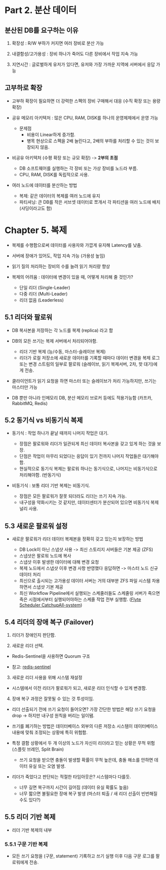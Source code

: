 # Part 2. 분산 데이터

## 분산된 DB를 요구하는 이유

1. 확장성 : R/W 부하가 커지면 여러 장비로 분산 가능

2. 내결함성/고가용성 : 장비 하나가 죽어도 다른 장비에서 작업 지속 가능

3. 지연시간 : 글로벌하게 유저가 있다면, 유저와 가장 가까운 지역에 서버에서 응답 가능

## 고부하로 확장

- 고부하 확장이 필요하면 더 강력한 스펙의 장비 구매해서 대응 (수직 확장 또는 용량 확장)

- 공유 메모리 아키텍처 : 많은 CPU, RAM, DISK를 하나의 운영체제에서 운영 가능
  - 문제점
    - 비용이 Linear하게 증가함.
    - 병목 현상으로 스펙을 2배 늘린다고, 2배의 부하를 처리할 수 있는 것이 보장되지 않음.
- 비공유 아키텍처 (수평 확장 또는 규모 확장) -> **2부의 초점**
  - DB 소프트웨어를 실행하는 각 장비 또는 가상 장비를 노드라 부름.
  - CPU, RAM, DISK를 독립적으로 사용.
- 여러 노드에 데이터를 분산하는 방법
  - 복제: 같은 데이터의 복제를 여러 노드에 유지
  - 파티셔닝: 큰 DB를 작은 서브셋 데이터로 쪼개서 각 파티션을 여러 노드에 배치 (샤딩이라고도 함)

# Chapter 5. 복제

- 복제를 수행함으로써 데이터를 사용자와 가깝게 유지해 Latency를 낮춤.
- 서버에 장애가 있어도, 작업 지속 가능 (가용성 높임)
- 읽기 질의 처리하는 장비의 수를 늘려 읽기 처리량 향상

- 복제의 어려움 : 데이터에 변경이 있을 때, 어떻게 처리해 줄 것인가?
  - 단일 리더 (Single-Leader)
  - 다중 리더 (Multi-Leader)
  - 리더 없음 (Leaderless)

## 5.1 리더와 팔로워

- DB 복사본을 저장하는 각 노드를 복제 (replica) 라고 함
- DB의 모든 쓰기는 복제 서버에서 처리되어야함.

  - 리더 기반 복제 (능/수동, 마스터-슬레이브 복제)
  - 리더가 로컬 저장소에 새로운 데이터를 기록할 때마다 데이터 변경을 복제 로그 또는 변경 스트림의 일부로 팔로워 (슬레이브, 읽기 복제서버, 2차, 핫 대기)에게 전송.

- 클라이언트가 읽기 요청을 하면 마스터 또는 슬레이브가 처리 가능하지만, 쓰기는 마스터만 가능

- DB 뿐만 아니라 인메모리 DB, 분산 메모리 브로커 등에도 적용가능함 (카프카, RabbitMQ, Redis)

## 5.2 동기식 vs 비동기식 복제

- 동기식 : 작업 하나가 끝날 때까지 나머지 작업은 대기.

  - 장점은 팔로워와 리더가 일관되게 최신 데이터 복사본을 갖고 있게 하는 것을 보장.
  - 단점은 작업이 마무리 되었다는 응답이 있기 전까지 나머지 작업들은 대기해야함.
  - 현실적으로 동기식 복제는 팔로워 하나는 동기식으로, 나머지는 비동기식으로 처리해야함. (반동기식)

- 비동기식 : 보통 리더 기반 복제는 비동기식.
  - 장점은 모든 팔로워가 잘못 되더라도 리더는 쓰기 지속 가능.
  - 내구성을 약화시키는 것 같지만, 데이터센터가 분산되어 있으면 비동기식 복제 널리 사용.

## 5.3 새로운 팔로워 설정

- 새로운 팔로워가 리더 데이터 복제본을 정확히 갖고 있는지 보장하는 방법

  - DB Lock이 아닌 스냅샷 사용 -> 최신 스토리지 서버들은 기본 제공 (ZFS)
  - 스냅샷은 팔로워 노드에 복사
  - 스냅샷 이후 발생한 데이터에 대해 변경 요청
  - 복제 노드에서 스냅샷 이후 변경 사항 반영했다 응답하면 -> 마스터 노드 신규 데이터 처리
  - 최신으로 출시되는 고가용성 데이터 서버는 거의 대부분 ZFS 파일 시스템 차용하면서 스냅샷 기본 제공
  - 최신 Workflow Pipeline에서 실행되는 스케줄러들도 스케줄링 서버가 죽으면 죽은 시점에서부터 실행되어야하는 스케줄 작업 전부 실행함. ([Flyte Scheduler CatchupAll-system](https://docs.flyte.org/en/latest/concepts/component_architecture/native_scheduler_architecture.html#catchupall-system))

## 5.4 리더의 장애 복구 (Failover)

1. 리더가 장애인지 판단함.

2. 새로운 리더 선택.

- Redis-Sentinel을 사용하면 Quorum 구조

- 참고: [redis-sentinel](http://redisgate.jp/redis/sentinel/sentinel.php)

3. 새로운 리더 사용을 위해 시스템 재설정

- 시스템에서 이전 리더가 팔로워가 되고, 새로운 리더 인식할 수 있게 변경함.

4. 장애 복구 과정은 잘못될 수 있는 것 투성이임.

- 리더 선출되기 전에 쓰기 요청이 들어오면? 가장 간단한 방법은 해당 쓰기 요청을 drop -> 하지만 내구성 원칙을 버리는 일이됌.

- 쓰기를 폐기하는 방법은 데이터베이스 외부의 다른 저장소 시스템이 데이터베이스 내용에 맞춰 조정되는 상황에 특히 위험함.

- 특정 결함 상황에서 두 개 이상의 노드가 자신이 리더라고 믿는 상황은 무척 위험 (스플릿 브레인, Split Brain)

  - 쓰기 요청을 받으면 충돌이 발생할 확률이 무척 높은데, 충돌 해소를 안하면 데이터 유실 또는 오염 발생.

- 리더가 죽었다고 판단되는 적절한 타임아웃은? 시스템마다 다를듯.
  - 너무 길면 복구까지 시간이 길어짐 (데이터 유실 확률도 높음)
  - 너무 짧으면 불필요한 장애 복구 발생 (마스터 퇴출 / 새 리더 선출이 빈번해질 수도 있다?)

## 5.5 리더 기반 복제

- 리더 기반 복제의 내부

### 5.5.1 구문 기반 복제

- 모든 쓰기 요청을 (구문, statement) 기록하고 쓰기 실행 이후 다음 구문 로그를 팔로워에게 전송.
